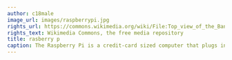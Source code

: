 ```yaml
---
author: c18male
image_url: images/raspberrypi.jpg 
rights_url: https://commons.wikimedia.org/wiki/File:Top_view_of_the_Banguino_module.jpg
rights_text: Wikimedia Commons, the free media repository
title: rasberry p
caption: The Raspberry Pi is a credit-card sized computer that plugs into your TV and a keyboard. It’s a capable little PC which can be used for many of the things that your desktop PC does, like spreadsheets, word-processing and games. It also plays high-definition video. We want to see it being used by kids all over the world to learn programming
---
```

